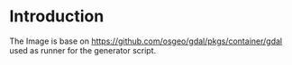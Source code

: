 # Introduction

The Image is base on <https://github.com/osgeo/gdal/pkgs/container/gdal> used as runner for the generator script.
